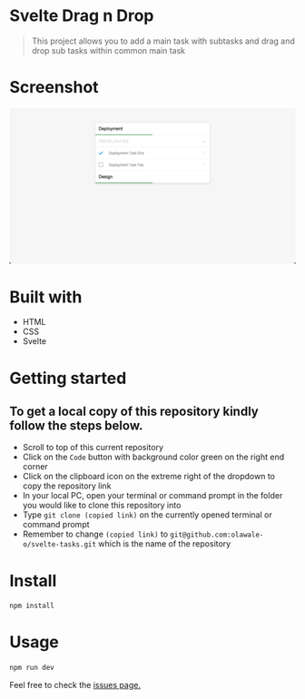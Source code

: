 # Svelte Drag n Drop

> This project allows you to add a main task with subtasks and drag and drop sub tasks within common main task

# Screenshot
![screenshot](https://github.com/olawale-o/svelte-tasks/blob/develop/src/assets/screenshot.png?raw=true")
# Built with 

- HTML
- CSS
- Svelte

# Getting started
## To get a local copy of this repository kindly follow the steps below.
- Scroll to top of this current repository
- Click on the `Code` button with background color green on the right end corner
- Click on the clipboard icon on the extreme right of the dropdown to copy the repository link
- In your local PC, open your terminal or command prompt in the folder you would like to clone this repository into
- Type `git clone (copied link)` on the currently opened terminal or command prompt
- Remember to change `(copied link)` to `git@github.com:olawale-o/svelte-tasks.git` which is the name of the repository

# Install
```bash
npm install
```

# Usage
```bash
npm run dev
```

Feel free to check the [issues page.](https://github.com/olawale-o/svelte-tasks/issues)
